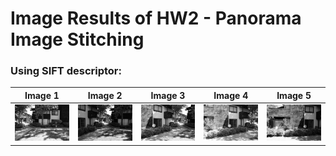 # Image Results of HW2 - Panorama Image Stitching

### Using SIFT descriptor:
<!-- 
![]()   |  ![]()
:-------------------------:|:-------------------------:
![]()   |  ![]()
:-------------------------:|:-------------------------:
![]() -->


| Image 1 | Image 2 | Image 3 | Image 4 | Image 5 |
|---------|---------|---------|---------|---------|
| ![](https://github.com/charbitz/Computer_Vision_Projects/blob/master/homework_2/dataset/yard-house/yard-house-01.png)   | ![](https://github.com/charbitz/Computer_Vision_Projects/blob/master/homework_2/dataset/yard-house/yard-house-02.png)   | ![](https://github.com/charbitz/Computer_Vision_Projects/blob/master/homework_2/dataset/yard-house/yard-house-03.png)   | ![](https://github.com/charbitz/Computer_Vision_Projects/blob/master/homework_2/dataset/yard-house/yard-house-04.png)   | ![](https://github.com/charbitz/Computer_Vision_Projects/blob/master/homework_2/dataset/yard-house/yard-house-05.png)   |

